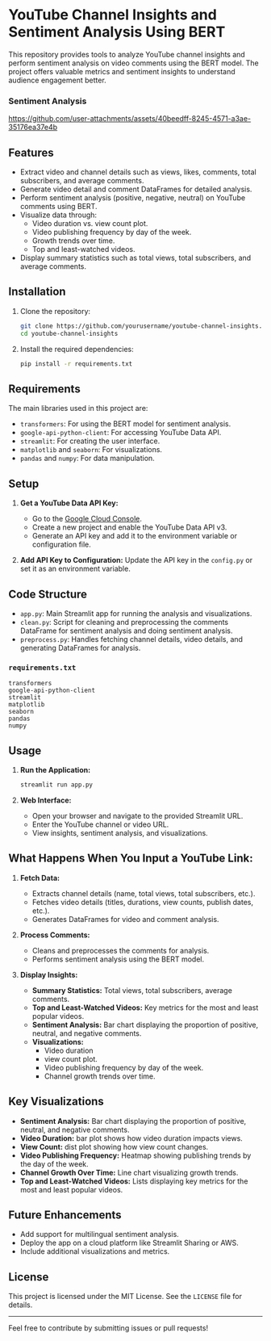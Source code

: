 # YouTube Channel Insights and Sentiment Analysis Using BERT

This repository provides tools to analyze YouTube channel insights and perform sentiment analysis on video comments using the BERT model. The project offers valuable metrics and sentiment insights to understand audience engagement better.

### Sentiment Analysis
https://github.com/user-attachments/assets/40beedff-8245-4571-a3ae-35176ea37e4b

## Features
- Extract video and channel details such as views, likes, comments, total subscribers, and average comments.
- Generate video detail and comment DataFrames for detailed analysis.
- Perform sentiment analysis (positive, negative, neutral) on YouTube comments using BERT.
- Visualize data through:
  - Video duration vs. view count plot.
  - Video publishing frequency by day of the week.
  - Growth trends over time.
  - Top and least-watched videos.
- Display summary statistics such as total views, total subscribers, and average comments.

## Installation

1. Clone the repository:
   ```bash
   git clone https://github.com/yourusername/youtube-channel-insights.git
   cd youtube-channel-insights
   ```

2. Install the required dependencies:
   ```bash
   pip install -r requirements.txt
   ```

## Requirements

The main libraries used in this project are:
- `transformers`: For using the BERT model for sentiment analysis.
- `google-api-python-client`: For accessing YouTube Data API.
- `streamlit`: For creating the user interface.
- `matplotlib` and `seaborn`: For visualizations.
- `pandas` and `numpy`: For data manipulation.

## Setup

1. **Get a YouTube Data API Key:**
   - Go to the [Google Cloud Console](https://console.cloud.google.com/).
   - Create a new project and enable the YouTube Data API v3.
   - Generate an API key and add it to the environment variable or configuration file.

2. **Add API Key to Configuration:**
   Update the API key in the `config.py` or set it as an environment variable.

## Code Structure

- `app.py`: Main Streamlit app for running the analysis and visualizations.
- `clean.py`: Script for cleaning and preprocessing the comments DataFrame for sentiment analysis and doing sentiment analysis.
- `preprocess.py`: Handles fetching channel details, video details, and generating DataFrames for analysis.

### `requirements.txt`
```plaintext
transformers
google-api-python-client
streamlit
matplotlib
seaborn
pandas
numpy
```

## Usage

1. **Run the Application:**
   ```bash
   streamlit run app.py
   ```

2. **Web Interface:**
   - Open your browser and navigate to the provided Streamlit URL.
   - Enter the YouTube channel or video URL.
   - View insights, sentiment analysis, and visualizations.

## What Happens When You Input a YouTube Link:
1. **Fetch Data:**
   - Extracts channel details (name, total views, total subscribers, etc.).
   - Fetches video details (titles, durations, view counts, publish dates, etc.).
   - Generates DataFrames for video and comment analysis.

2. **Process Comments:**
   - Cleans and preprocesses the comments for analysis.
   - Performs sentiment analysis using the BERT model.

3. **Display Insights:**
   - **Summary Statistics:** Total views, total subscribers, average comments.
   - **Top and Least-Watched Videos:** Key metrics for the most and least popular videos.
   - **Sentiment Analysis:** Bar chart displaying the proportion of positive, neutral, and negative comments.
   - **Visualizations:**
     - Video duration 
     - view count plot.
     - Video publishing frequency by day of the week.
     - Channel growth trends over time.

## Key Visualizations
- **Sentiment Analysis:** Bar chart displaying the proportion of positive, neutral, and negative comments.
- **Video Duration:** bar plot shows how video duration impacts views.
- **View Count:** dist plot showing how view count changes.
- **Video Publishing Frequency:** Heatmap showing publishing trends by the day of the week.
- **Channel Growth Over Time:** Line chart visualizing growth trends.
- **Top and Least-Watched Videos:** Lists displaying key metrics for the most and least popular videos.

## Future Enhancements
- Add support for multilingual sentiment analysis.
- Deploy the app on a cloud platform like Streamlit Sharing or AWS.
- Include additional visualizations and metrics.

## License
This project is licensed under the MIT License. See the `LICENSE` file for details.

---

Feel free to contribute by submitting issues or pull requests!
